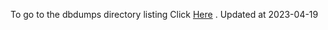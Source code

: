 To go to the dbdumps directory listing Click [Here](https://ipfs.io/ipfs/bafkreicb7lnirsjc7orq7p5nozk7poghbmmalfnrwku4lfqwzyanllot7a) . Updated at 2023-04-19
